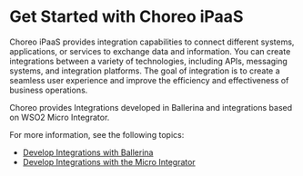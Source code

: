 # Get Started with Choreo iPaaS

Choreo iPaaS provides integration capabilities to connect different systems, applications, or services to exchange data and information. You can create integrations between a variety of technologies, including APIs, messaging systems, and integration platforms. The goal of integration is to create a seamless user experience and improve the efficiency and effectiveness of business operations.

Choreo provides Integrations developed in Ballerina and integrations based on WSO2 Micro Integrator.

For more information, see the following topics:

- [Develop Integrations with Ballerina](ballerina/develop-integrations-with-ballerina.md)
- [Develop Integrations with the Micro Integrator](micro-integrator/develop-integrations-with-integration-studio.md)
